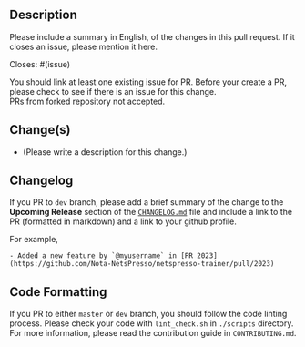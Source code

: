 ## Description

Please include a summary in English, of the changes in this pull request. If it closes an issue, please mention it here.

Closes: #(issue)

You should link at least one existing issue for PR. Before your create a PR, please check to see if there is an issue for this change.  
PRs from forked repository not accepted.

## Change(s)

- (Please write a description for this change.)

## Changelog

If you PR to `dev` branch, please add a brief summary of the change to the **Upcoming Release** section of the [`CHANGELOG.md`](https://github.com/Nota-NetsPresso/netspresso-trainer/blob/master/CHANGELOG.md) file and include a link to the PR (formatted in markdown) and a link to your github profile.

For example,

```
- Added a new feature by `@myusername` in [PR 2023](https://github.com/Nota-NetsPresso/netspresso-trainer/pull/2023)
```

## Code Formatting

If you PR to either `master` or `dev` branch, you should follow the code linting process. Please check your code with `lint_check.sh` in `./scripts` directory.
For more information, please read the contribution guide in `CONTRIBUTING.md`. 